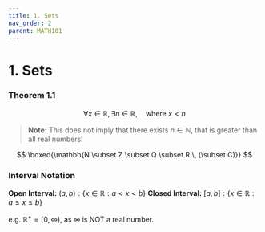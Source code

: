 ```yaml
---
title: 1. Sets
nav_order: 2
parent: MATH101
---
```

# 1. Sets
### Theorem 1.1

$$
\forall x \in \mathbb{R}, \exists n \in \mathbb{R}, \quad \text{where } x < n
$$

> **Note:** This does not imply that there exists $n \in \mathbb{N}$, that is greater than all real numbers!

$$
\boxed{\mathbb{N \subset Z \subset Q \subset R \, (\subset C)}}
$$

### Interval Notation
**Open Interval:** $(a, b): \{x \in \mathbb{R}: a < x < b\}$
**Closed Interval:** $[a, b]: \{x \in \mathbb{R}: a \leq x \leq b\}$

e.g. $\mathbb{R}^+ = [0, \infty)$, as $\infty$ is NOT a real number.